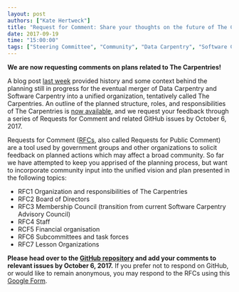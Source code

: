 ```yaml
---
layout: post
authors: ["Kate Hertweck"]
title: "Request for Comment: Share your thoughts on the future of The Carpentries"
date: 2017-09-19
time: "15:00:00"
tags: ["Steering Committee", "Community", "Data Carpentry", "Software Carpentry"] 
---
```


**We are now requesting comments on plans related to The Carpentries!**

A blog post [last week](https://software-carpentry.org/blog/2017/09/merger.html) provided 
history and some context behind the planning still in progress for the eventual merger of 
Data Carpentry and Software Carpentry into a unified organization, tentatively called The 
Carpentries. An outline of the planned structure, roles, and responsibilities of The 
Carpentries is [now available](https://github.com/carpentries/2017Merger), and we request 
your feedback through a series of Requests for Comment and related GitHub issues by October 6, 2017. 

Requests for Comment ([RFCs](https://www.mediawiki.org/wiki/Requests_for_comment), also 
called Requests for Public Comment) are a tool used by government groups and other 
organizations to solicit feedback on planned actions which may affect a broad community. 
So far we have attempted to keep you apprised of the planning process, but want 
to incorporate community input into the unified vision and plan presented in the following 
topics:

* RFC1 Organization and responsibilities of The Carpentries
* RFC2 Board of Directors
* RFC3 Membership Council (transition from current Software Carpentry Advisory Council)
* RFC4 Staff
* RCF5 Financial organisation
* RFC6 Subcommittees and task forces
* RFC7 Lesson Organizations

**Please head over to the [GitHub repository](https://github.com/carpentries/2017Merger) 
and add your comments to relevant issues by October 6, 2017.** If you prefer not to respond on GitHub, 
or would like to remain anonymous, you may respond to the RFCs using this 
[Google Form](https://docs.google.com/forms/d/1O2OzFhxcYGlUu_x3mBeQ-EVzJ1z0Q_-ZuArnmlxvdfs/viewform?edit_requested=true).
